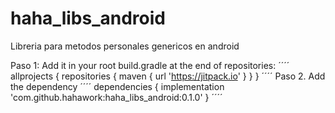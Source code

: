 # haha_libs_android
Libreria para metodos personales genericos en android

Paso 1: Add it in your root build.gradle at the end of repositories:
´´´´
allprojects {
		repositories {
			maven { url 'https://jitpack.io' }
		}
	}
´´´´
Paso 2. Add the dependency
´´´´
dependencies {
	  implementation 'com.github.hahawork:haha_libs_android:0.1.0'
}
´´´´